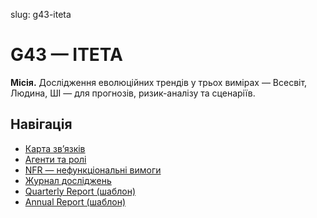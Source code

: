slug: g43-iteta
# G43 — ITETA

**Місія.** Дослідження еволюційних трендів у трьох вимірах — Всесвіт, Людина, ШІ — для прогнозів, ризик-аналізу та сценаріїв.
  
## Навігація
- [Карта зв’язків](./map.md)
- [Агенти та ролі](./agents.md)
- [NFR — нефункціональні вимоги](./nfr.md)
- [Журнал досліджень](./research-journal.md)
- [Quarterly Report (шаблон)](./quarterly-report.md)
- [Annual Report (шаблон)](./annual-report.md)








